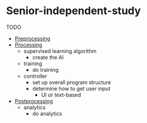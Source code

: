 # Senior-independent-study

TODO
- <u>Preprocessing</u>
- <u>Processing</u>
  - supervised learning algorithm
    - create the AI
  - training
    - do training
  - controller
    - set up overall program structure
    - determine how to get user input
      - UI or text-based
- <u>Postprocessing</u>
  - analytics
    - do analytics